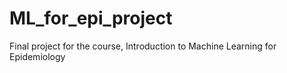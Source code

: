 # ML_for_epi_project
Final project for the course, Introduction to Machine Learning for Epidemiology
